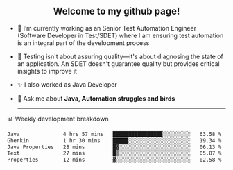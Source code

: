<h2 align="center">Welcome to my github page!</h2>

- 🔭 I’m currently working as an Senior Test Automation Engineer (Software Developer in Test/SDET) where I am ensuring test automation is an integral part of the development process
- 🎩 Testing isn't about assuring quality—it's about diagnosing the state of an application. An SDET doesn't guarantee quality but provides critical insights to improve it
- ✨ I also worked as Java Developer
- 💬 Ask me about **Java, Automation struggles and birds**
  
  -------
  
📊 Weekly development breakdown

<!--START_SECTION:waka-->

```txt
Java              4 hrs 57 mins   ████████████████░░░░░░░░░   63.58 %
Gherkin           1 hr 30 mins    █████░░░░░░░░░░░░░░░░░░░░   19.34 %
Java Properties   28 mins         █▓░░░░░░░░░░░░░░░░░░░░░░░   06.13 %
Text              27 mins         █▒░░░░░░░░░░░░░░░░░░░░░░░   05.87 %
Properties        12 mins         ▓░░░░░░░░░░░░░░░░░░░░░░░░   02.58 %
```

<!--END_SECTION:waka-->
